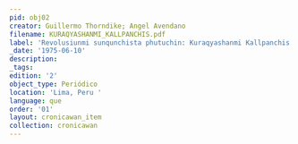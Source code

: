 ```yaml
---
pid: obj02
creator: Guillermo Thorndike; Angel Avendano
filename: KURAQYASHANMI_KALLPANCHIS.pdf
label: 'Revolusiunmi sunqunchista phutuchin: Kuraqyashanmi Kallpanchis'
_date: '1975-06-10'
description:
_tags:
edition: '2'
object_type: Periódico
location: 'Lima, Peru '
language: que
order: '01'
layout: cronicawan_item
collection: cronicawan
---
```

